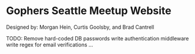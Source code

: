 # Gophers Seattle Meetup Website

Designed by: Morgan Hein, Curtis Goolsby, and Brad Cantrell 


TODO:
Remove hard-coded DB passwords
write authentication middleware
write regex for email verifications
...
